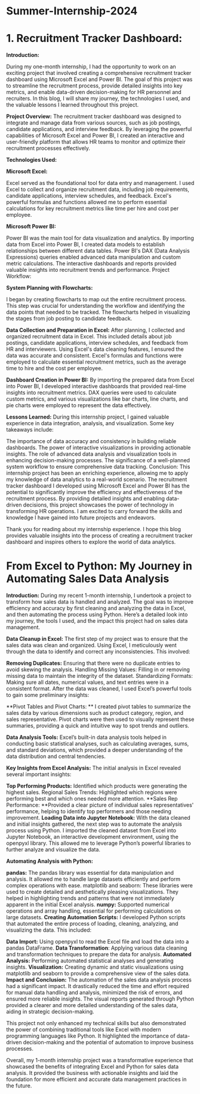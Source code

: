 # Summer-Internship-2024

# 1. Recruitment Tracker Dashboard:

**Introduction:**

During my one-month internship, I had the opportunity to work on an exciting project that involved creating a comprehensive recruitment tracker dashboard using Microsoft Excel and Power BI. The goal of this project was to streamline the recruitment process, provide detailed insights into key metrics, and enable data-driven decision-making for HR personnel and recruiters. In this blog, I will share my journey, the technologies I used, and the valuable lessons I learned throughout this project.

**Project Overview:**
The recruitment tracker dashboard was designed to integrate and manage data from various sources, such as job postings, candidate applications, and interview feedback. By leveraging the powerful capabilities of Microsoft Excel and Power BI, I created an interactive and user-friendly platform that allows HR teams to monitor and optimize their recruitment processes effectively.

**Technologies Used:**

**Microsoft Excel:**

Excel served as the foundational tool for data entry and management. I used Excel to collect and organize recruitment data, including job requirements, candidate applications, interview schedules, and feedback. Excel's powerful formulas and functions allowed me to perform essential calculations for key recruitment metrics like time per hire and cost per employee.

**Microsoft Power BI:**

Power BI was the main tool for data visualization and analytics. By importing data from Excel into Power BI, I created data models to establish relationships between different data tables. Power BI's DAX (Data Analysis Expressions) queries enabled advanced data manipulation and custom metric calculations. The interactive dashboards and reports provided valuable insights into recruitment trends and performance.
Project Workflow:

**System Planning with Flowcharts:**

I began by creating flowcharts to map out the entire recruitment process. This step was crucial for understanding the workflow and identifying the data points that needed to be tracked. The flowcharts helped in visualizing the stages from job posting to candidate feedback.


**Data Collection and Preparation in Excel:**
After planning, I collected and organized recruitment data in Excel. This included details about job postings, candidate applications, interview schedules, and feedback from HR and interviewers. Using Excel's data cleaning features, I ensured the data was accurate and consistent.
Excel's formulas and functions were employed to calculate essential recruitment metrics, such as the average time to hire and the cost per employee.


**Dashboard Creation in Power BI:**
By importing the prepared data from Excel into Power BI, I developed interactive dashboards that provided real-time insights into recruitment metrics. DAX queries were used to calculate custom metrics, and various visualizations like bar charts, line charts, and pie charts were employed to represent the data effectively.

**Lessons Learned:**
During this internship project, I gained valuable experience in data integration, analysis, and visualization. Some key takeaways include:

The importance of data accuracy and consistency in building reliable dashboards.
The power of interactive visualizations in providing actionable insights.
The role of advanced data analysis and visualization tools in enhancing decision-making processes.
The significance of a well-planned system workflow to ensure comprehensive data tracking.
Conclusion:
This internship project has been an enriching experience, allowing me to apply my knowledge of data analytics to a real-world scenario. The recruitment tracker dashboard I developed using Microsoft Excel and Power BI has the potential to significantly improve the efficiency and effectiveness of the recruitment process. By providing detailed insights and enabling data-driven decisions, this project showcases the power of technology in transforming HR operations. I am excited to carry forward the skills and knowledge I have gained into future projects and endeavors.

Thank you for reading about my internship experience. I hope this blog provides valuable insights into the process of creating a recruitment tracker dashboard and inspires others to explore the world of data analytics.






# From Excel to Python: My Journey in Automating Sales Data Analysis

**Introduction:**
During my recent 1-month internship, I undertook a project to transform how sales data is handled and analyzed. The goal was to improve efficiency and accuracy by first cleaning and analyzing the data in Excel, and then automating the process using Python. Here’s a detailed look into my journey, the tools I used, and the impact this project had on sales data management.

**Data Cleanup in Excel:**
The first step of my project was to ensure that the sales data was clean and organized. Using Excel, I meticulously went through the data to identify and correct any inconsistencies. This involved:

**Removing Duplicates:**
Ensuring that there were no duplicate entries to avoid skewing the analysis.
Handling Missing Values: Filling in or removing missing data to maintain the integrity of the dataset.
Standardizing Formats: Making sure all dates, numerical values, and text entries were in a consistent format.
After the data was cleaned, I used Excel’s powerful tools to gain some preliminary insights:

**Pivot Tables and Pivot Charts: ** I created pivot tables to summarize the sales data by various dimensions such as product category, region, and sales representative. Pivot charts were then used to visually represent these summaries, providing a quick and intuitive way to spot trends and outliers.

**Data Analysis Tools:** Excel’s built-in data analysis tools helped in conducting basic statistical analyses, such as calculating averages, sums, and standard deviations, which provided a deeper understanding of the data distribution and central tendencies.

**Key Insights from Excel Analysis:**
The initial analysis in Excel revealed several important insights:

**Top Performing Products:** Identified which products were generating the highest sales.
Regional Sales Trends: Highlighted which regions were performing best and which ones needed more attention.
**Sales Rep Performance: **Provided a clear picture of individual sales representatives' performance, helping to identify top performers and those needing improvement.
**Loading Data into Jupyter Notebook:**
With the data cleaned and initial insights gathered, the next step was to automate the analysis process using Python. I imported the cleaned dataset from Excel into Jupyter Notebook, an interactive development environment, using the openpyxl library. This allowed me to leverage Python’s powerful libraries to further analyze and visualize the data.

**Automating Analysis with Python:**

**pandas:** The pandas library was essential for data manipulation and analysis. It allowed me to handle large datasets efficiently and perform complex operations with ease.
matplotlib and seaborn: These libraries were used to create detailed and aesthetically pleasing visualizations. They helped in highlighting trends and patterns that were not immediately apparent in the initial Excel analysis.
**numpy:** Supported numerical operations and array handling, essential for performing calculations on large datasets.
**Creating Automation Scripts:**
I developed Python scripts that automated the entire process of loading, cleaning, analyzing, and visualizing the data. This included:

**Data Import:** Using openpyxl to read the Excel file and load the data into a pandas DataFrame.
**Data Transformation**: Applying various data cleaning and transformation techniques to prepare the data for analysis.
**Automated Analysis:** Performing automated statistical analyses and generating insights.
**Visualization:** Creating dynamic and static visualizations using matplotlib and seaborn to provide a comprehensive view of the sales data.
**Impact and Conclusion:**
The automation of the sales data analysis process had a significant impact. It drastically reduced the time and effort required for manual data handling and analysis, minimized the risk of errors, and ensured more reliable insights. The visual reports generated through Python provided a clearer and more detailed understanding of the sales data, aiding in strategic decision-making.

This project not only enhanced my technical skills but also demonstrated the power of combining traditional tools like Excel with modern programming languages like Python. It highlighted the importance of data-driven decision-making and the potential of automation to improve business processes.

Overall, my 1-month internship project was a transformative experience that showcased the benefits of integrating Excel and Python for sales data analysis. It provided the business with actionable insights and laid the foundation for more efficient and accurate data management practices in the future.





